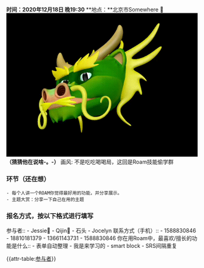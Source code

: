 **时间：2020年12月18日 晚19:30**
**地点：**北京市Somewhere 🚶
![](../images/Mt5jkUyJY8.gif?)
__（猜猜他在说啥-。-）__
画风: 不是吃吃喝喝局，这回是Roam技能偷学群
### **环节（还在想）**
    - 每个人讲一个ROAM你觉得最好用的功能，并分享展示。
    - 主题大赏：分享一下自己在用的主题
### 报名方式，按以下格式进行填写
参与者::
    - Jessie👧
    - Qijin👦
    - 石头
    - Jocelyn
联系方式（手机）:: 
    - 1588830846
    - 18810181379
    - 13661143731
    - 1588830846
你在用Roam中，最喜欢/擅长的功能是什么::
    - 表单自动整理
    - 我是来学习的
    - smart block
    - SRS间隔重复

{{attr-table:[参与者](参与者.md)}}

